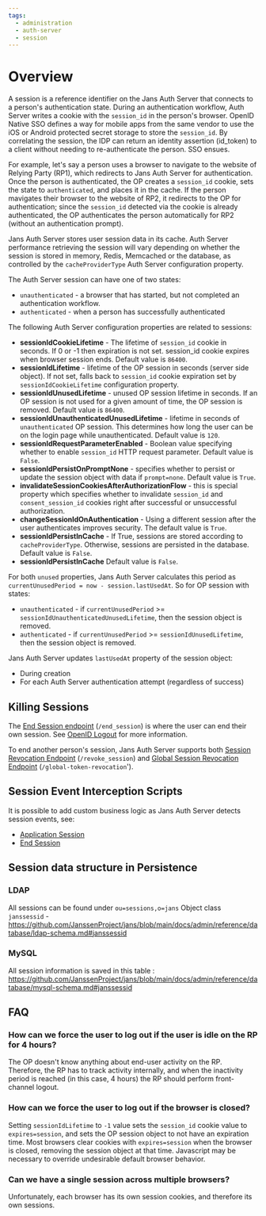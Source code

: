 ```yaml
---
tags:
  - administration
  - auth-server
  - session
---
```


# Overview

A session is a reference identifier on the Jans Auth Server that connects to a
person's authentication state. During an authentication workflow, Auth Server writes a cookie with the `session_id` in the person's browser. OpenID Native
SSO defines a way for mobile apps from the same vendor to use the iOS or Android
protected secret storage to store the `session_id`. By correlating the session,
the IDP can return an identity assertion (id_token) to a client without needing
to re-authenticate the person. SSO ensues.

For example, let's say a person uses a browser to navigate to the website of
Relying Party (RP1), which redirects to Jans Auth Server for authentication.
Once the person is authenticated, the OP creates a `session_id` cookie, sets the
state to `authenticated`, and places it in the cache. If the person mavigates
their browser to the website of RP2, it redirects to the OP for authentication; since the `session_id` detected via the cookie is already authenticated, the OP
authenticates the person automatically for RP2 (without an authentication
prompt).

Jans Auth Server stores user session data in its cache. Auth Server performance
retrieving the session will vary depending on whether the session is stored in memory, Redis, Memcached or the database, as controlled by the
`cacheProviderType` Auth Server configuration property.

The Auth Server session can have one of two states:

- `unauthenticated` - a browser that has started, but not completed an authentication workflow.
- `authenticated` - when a person has successfully authenticated

The following Auth Server configuration properties are related to sessions:

- **sessionIdCookieLifetime** - The lifetime of `session_id` cookie in seconds. If 0 or -1 then expiration is not set. session_id cookie expires when browser session ends. Default value is `86400`.
- **sessionIdLifetime** - lifetime of the OP session in seconds (server side object). If not set, falls back to `session_id` cookie expiration set by `sessionIdCookieLifetime` configuration property.
- **sessionIdUnusedLifetime** - unused OP session lifetime in seconds. If an OP session is not used for a given amount of time, the OP session is removed.
Default value is `86400`.
- **sessionIdUnauthenticatedUnusedLifetime** - lifetime in seconds of `unauthenticated` OP session. This determines how long the user can be on the login page while unauthenticated. Default value is `120`.
- **sessionIdRequestParameterEnabled** - Boolean value specifying whether to enable `session_id` HTTP request parameter. Default value is `False`.
- **sessionIdPersistOnPromptNone** - specifies whether to persist or update the session object with data if `prompt=none`. Default value is `True`.
- **invalidateSessionCookiesAfterAuthorizationFlow** - this is special property which specifies whether to invalidate `session_id` and `consent_session_id` cookies right after successful or unsuccessful authorization.
- **changeSessionIdOnAuthentication** - Using a different session after the user authenticates improves security. The default value is `True`.
- **sessionIdPersistInCache** - If True, sessions are stored according to `cacheProviderType`. Otherwise, sessions are persisted in the database.
 Default value is `False`.
- **sessionIdPersistInCache** Default value is `False`.

For both `unused` properties, Jans Auth Server calculates this period as `currentUnusedPeriod = now - session.lastUsedAt`. So for OP session with states:

- `unauthenticated` - if `currentUnusedPeriod` >= `sessionIdUnauthenticatedUnusedLifetime`, then the session object is removed.
- `authenticated` - if `currentUnusedPeriod` >= `sessionIdUnusedLifetime`, then the session object is removed.

Jans Auth Server updates `lastUsedAt` property of the session object:

- During creation
- For each Auth Server authentication attempt (regardless of success)

## Killing Sessions

The [End Session endpoint](../endpoints/end-session.md) (`/end_session`)
is where the user can end their own session. See [OpenID Logout](../openid-features/logout/README.md) for more information.

To end another person's session, Jans Auth Server supports both [Session Revocation Endpoint](../endpoints/session-revocation.md) (`/revoke_session`) and [Global Session Revocation Endpoint](../endpoints/global-session-revocation.md) (`/global-token-revocation`').

## Session Event Interception Scripts

It is possible to add custom business logic as Jans Auth Server detects
session events, see:

  * [Application Session](../../developer/scripts/application-session.md)
  * [End Session](../../developer/scripts/end-session.md)


## Session data structure in Persistence

### LDAP
All sessions can be found under `ou=sessions,o=jans`
Object class `janssessid` - https://github.com/JanssenProject/jans/blob/main/docs/admin/reference/database/ldap-schema.md#janssessid

### MySQL 
All session information is saved in this table : https://github.com/JanssenProject/jans/blob/main/docs/admin/reference/database/mysql-schema.md#janssessid 

## FAQ

### How can we force the user to log out if the user is idle on the RP for 4 hours?

The OP doesn't know anything about end-user activity on the RP. Therefore, the RP has to track activity internally, and when the inactivity period is reached (in this case, 4 hours) the RP should perform front-channel logout.

### How can we force the user to log out if the browser is closed?

Setting `sessionIdLifetime` to `-1` value sets the `session_id` cookie value to `expires=session`, and sets the OP session object to not have an expiration time. Most browsers clear cookies with `expires=session` when the browser is closed, removing the session object at that time. Javascript may be necessary to override
undesirable default browser behavior.

### Can we have a single session across multiple browsers?

Unfortunately, each browser has its own session cookies, and therefore its own sessions.
